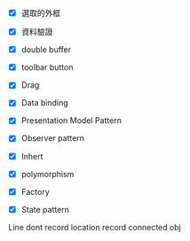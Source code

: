 - [X] 選取的外框
- [x] 資料驗證
- [X] double buffer
- [x] toolbar button

- [X] Drag
- [X] Data binding
- [x] Presentation Model Pattern
- [x] Observer pattern
- [x] Inhert
- [x] polymorphism
- [x] Factory
- [X] State pattern


Line 
dont record location
record connected obj
